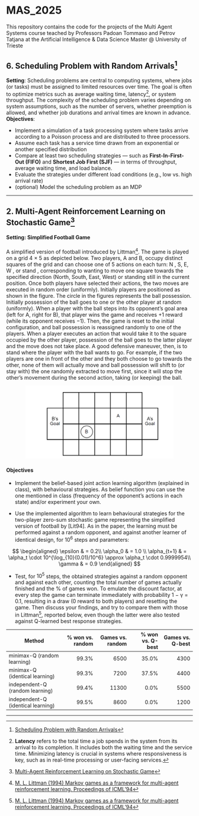 # MAS_2025
This repository contains the code for the projects of the Multi Agent Systems course teached by Professors Padoan Tommaso and Petrov Tatjana at the Artificial Intelligence &amp; Data Science Master @ University of Trieste

## 6. Scheduling Problem with Random Arrivals[^Prj1]

**Setting**: Scheduling problems are central to computing systems, where jobs (or tasks) must be assigned to limited resources over time. The goal is often to optimize metrics such as average waiting time, latency[^latency], or system throughput. The complexity of the scheduling problem varies depending on system assumptions, such as the number of servers, whether preemption is allowed, and whether job durations and arrival times are known in advance.
**Objectives**:
 - Implement a simulation of a task processing system where tasks arrive according to a Poisson
process and are distributed to three processors.
- Assume each task has a service time drawn from an exponential or another specified distribution
- Compare at least two scheduling strategies — such as **First-In-First-Out (FIFO)** and **Shortest
Job First (SJF)** — in terms of throughput, average waiting time, and load balance.
- Evaluate the strategies under different load conditions (e.g., low vs. high arrival rate)
- (optional) Model the scheduling problem as an MDP

---

## 2. Multi-Agent Reinforcement Learning on Stochastic Game[^Prj2]
#### Setting: Simplified Football Game
A simplified version of football introduced by Littman[^Lit94]. The game is played on a grid 4 × 5 as depicted below. Two players, A and B, occupy distinct squares of the grid and can choose one of 5 actions on each turn: N , S, E, W , or stand , corresponding to wanting to move one square towards the specified direction (North, South, East, West) or standing still in the current position. Once both players have selected their actions, the two moves are executed in random order (uniformly). Initially players are positioned as shown in the figure. The circle in the figures represents the ball possession. Initially possession of the ball goes to one or the other player at random (uniformly). When a player with the ball steps into its opponent’s goal area (left for A, right for B), that player wins the game and receives +1 reward (while its opponent receives −1). Then, the game is reset to the initial configuration, and ball possession is reassigned randomly to one of the players. When a player executes an action that would take it to the square occupied by the other player, possession of the ball goes to the latter player and the move does not take place. A good defensive maneuver, then, is to stand where the player with the ball wants to go.  For example, if the two players are one in front of the other and they both choose to go towards the other, none of them will actually move and ball possession will shift to (or stay with) the one randomly extracted to move first, since it will stop the other’s movement during the second action, taking (or keeping) the ball.

<p align="center">
  <img src= "./Projects/Multi-Agent Reinforcement Learning on Stochastic Game/Images/MAS_FOOTBALL1.png"
       alt="MAS Football" 
       width="400"/>
</p>

#### Objectives
 - Implement the belief-based joint action learning algorithm (explained in class), with behavioural strategies. As belief function you can use the one mentioned in class (frequency of the opponent’s actions in each state) and/or experiment your own.

 - Use the implemented algorithm to learn behavioural strategies for the two-player zero-sum stochastic game representing the simplified version of football by [Lit94]. As in the paper, the learning must be performed against a random opponent, and against another learner of identical design, for $10^6$ steps and parameters:

$$
\begin{aligned}
 \epsilon & = 0.2\\
 \alpha_0 & = 1.0 \\
 \alpha_{t+1} & = \alpha_t \cdot 10^{\log_{10}(0.01)/10^6} \approx \alpha_t \cdot 0.9999954\\
 \gamma & = 0.9
\end{aligned}
$$

 - Test, for $10^5$ steps, the obtained strategies against a random opponent and against each other, counting the total number of games actually finished and the % of games won. To emulate the discount factor, at every step the game can terminate immediately with probability 1 − γ = 0.1, resulting in a draw (0 reward to both players) and resetting the game. Then discuss your findings, and try to compare them with those in Littman[^Lit94], reported below, even though the latter were also tested against Q-learned best response strategies.

<div align="center">

| Method                             | % won vs. random | Games vs. random | % won vs. Q-best | Games vs. Q-best |
|------------------------------------|-----------------:|-----------------:|-----------------:|-----------------:|
| minimax-Q (random learning)        |            99.3% |            6500  |            35.0% |            4300  |
| minimax-Q (identical learning)     |            99.3% |            7200  |            37.5% |            4400  |
| independent-Q (random learning)    |            99.4% |           11300  |             0.0% |            5500  |
| independent-Q (identical learning) |            99.5% |            8600  |             0.0% |            1200  |

</div>

---


[^latency]:  **Latency** refers to the total time a job spends in the system from its arrival to its completion. It includes both the waiting time and the service time. Minimizing latency is crucial in systems where responsiveness is key, such as in real-time processing or user-facing services.
[^Prj1]: [Scheduling Problem with Random Arrivals](./Projects/%20Scheduling%20Problem%20with%20Random%20Arrivals/2025_MAS_course_project_topics.pdf)
[^Lit94]: [M. L. Littman (1994) Markov games as a framework for multi-agent reinforcement learning. Proceedings of ICML’94](./Projects/Multi-Agent%20Reinforcement%20Learning%20on%20Stochastic%20Game/littman94markov.pdf)
[^Prj2]: [Multi-Agent Reinforcement Learning on Stochastic Game](./Projects/Multi-Agent%20Reinforcement%20Learning%20on%20Stochastic%20Game/Projects-Padoan.pdf)
